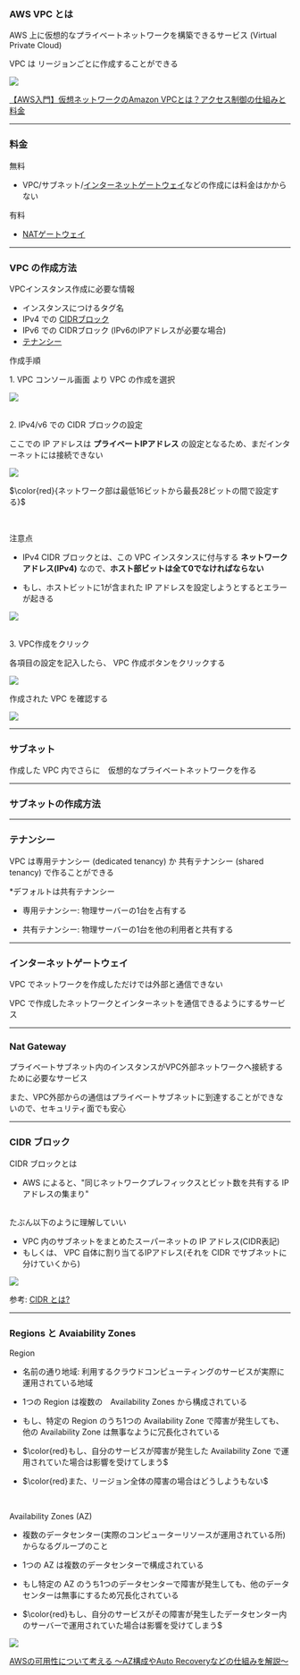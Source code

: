 ### AWS VPC とは

AWS 上に仮想的なプライベートネットワークを構築できるサービス (Virtual Private Cloud)

VPC は リージョンごとに作成することができる

<img src="./img/VPC.png" />

[【AWS入門】仮想ネットワークのAmazon VPCとは？アクセス制御の仕組みと料金](https://cloudnavi.nhn-techorus.com/archives/3893)

---

### 料金

無料
- VPC/サブネット/[インターネットゲートウェイ](#internet-gateway)などの作成には料金はかからない

有料
- [NATゲートウェイ](#nat-gateway)

---

### VPC の作成方法

VPCインスタンス作成に必要な情報
- インスタンスにつけるタグ名
- IPv4 での [CIDRブロック](#cidr-block)
- IPv6 での CIDRブロック (IPv6のIPアドレスが必要な場合)
- [テナンシー](#tenancy)

作成手順

1\. VPC コンソール画面 より VPC の作成を選択

<img src="./img/VPC_1.png" />

<br>
<br>

2\. IPv4/v6 での CIDR ブロックの設定

ここでの IP アドレスは **プライベートIPアドレス** の設定となるため、まだインターネットには接続できない

<img src="./img/VPC_2.png" />

<br>

$\color{red}{ネットワーク部は最低16ビットから最長28ビットの間で設定する}$

<br>

注意点

- IPv4 CIDR ブロックとは、この VPC インスタンスに付与する **ネットワークアドレス(IPv4)** なので、**ホスト部ビットは全て0でなければならない**

- もし、ホストビットに1が含まれた IP アドレスを設定しようとするとエラーが起きる

<img src="./img/VPC_3.png" />

<br>
<br>

3\. VPC作成をクリック

各項目の設定を記入したら、 VPC 作成ボタンをクリックする

<img src="./img/VPC_4.png" />

<br>

作成された VPC を確認する

<img src="./img/VPC_5.png" />

---

### サブネット

作成した VPC 内でさらに　仮想的なプライベートネットワークを作る

---

### サブネットの作成方法

---
<div id="tenancy"></div>

### テナンシー

VPC は専用テナンシー (dedicated tenancy) か 共有テナンシー (shared tenancy) で作ることができる

*デフォルトは共有テナンシー

- 専用テナンシー: 物理サーバーの1台を占有する

- 共有テナンシー: 物理サーバーの1台を他の利用者と共有する

---
<div id="internet-gateway"></div>

### インターネットゲートウェイ

VPC でネットワークを作成しただけでは外部と通信できない

VPC で作成したネットワークとインターネットを通信できるようにするサービス

---
<div id="nat-gateway"></div>

### Nat Gateway

プライベートサブネット内のインスタンスがVPC外部ネットワークへ接続するために必要なサービス

また、VPC外部からの通信はプライベートサブネットに到達することができないので、セキュリティ面でも安心

---
<div id="cidr-block"></div>

### CIDR ブロック

CIDR ブロックとは

- AWS によると、"同じネットワークプレフィックスとビット数を共有する IP アドレスの集まり"

<br>
たぶん以下のように理解していい

- VPC 内のサブネットをまとめたスーパーネットの IP アドレス(CIDR表記)
- もしくは、 VPC 自体に割り当てるIPアドレス(それを CIDR でサブネットに分けていくから)

<img src="./img/CIDR-block_1.png" />

参考: [CIDR とは?](https://aws.amazon.com/jp/what-is/cidr/#:~:text=CIDR%20ブロックは、同じネットワーク,サフィックスで構成されます%E3%80%82)

---

### Regions と Avaiability Zones

Region

- 名前の通り地域: 利用するクラウドコンピューティングのサービスが実際に運用されている地域

- 1つの Region は複数の　Availability Zones から構成されている

- もし、特定の Region のうち1つの Availability Zone で障害が発生しても、他の Availability Zone は無事なように冗長化されている

- $\color{red}もし、自分のサービスが障害が発生した Availability Zone で運用されていた場合は影響を受けてしまう$

- $\color{red}また、リージョン全体の障害の場合はどうしようもない$

<br>

Availability Zones (AZ)

- 複数のデータセンター(実際のコンピューターリソースが運用されている所)からなるグループのこと

- 1つの AZ は複数のデータセンターで構成されている

- もし特定の AZ のうち1つのデータセンターで障害が発生しても、他のデータセンターは無事にするため冗長化されている

- $\color{red}もし、自分のサービスがその障害が発生したデータセンター内のサーバーで運用されていた場合は影響を受けてしまう$

<img src="./img/Region-AZ.png" />

[AWSの可用性について考える ～AZ構成やAuto Recoveryなどの仕組みを解説～](https://www.fujitsu.com/jp/products/software/resources/feature-stories/cloud-operation/aws-availability/#chapter01)

